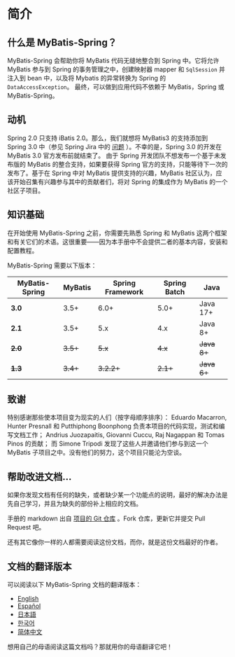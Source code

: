 <a name="简介"></a>
# 简介

## 什么是 MyBatis-Spring？

MyBatis-Spring 会帮助你将 MyBatis 代码无缝地整合到 Spring 中。它将允许 MyBatis 参与到 Spring 的事务管理之中，创建映射器 mapper 和 `SqlSession` 并注入到 bean 中，以及将 Mybatis 的异常转换为 Spring 的 `DataAccessException`。
最终，可以做到应用代码不依赖于 MyBatis，Spring 或 MyBatis-Spring。

## 动机

Spring 2.0 只支持 iBatis 2.0。那么，我们就想将 MyBatis3 的支持添加到 Spring 3.0 中（参见 Spring Jira 中的 [问题](https://jira.springsource.org/browse/SPR-5991) ）。不幸的是，Spring 3.0 的开发在 MyBatis 3.0 官方发布前就结束了。
由于 Spring 开发团队不想发布一个基于未发布版的 MyBatis 的整合支持，如果要获得 Spring 官方的支持，只能等待下一次的发布了。基于在 Spring 中对 MyBatis 提供支持的兴趣，MyBatis 社区认为，应该开始召集有兴趣参与其中的贡献者们，将对 Spring 的集成作为 MyBatis 的一个社区子项目。

## 知识基础

在开始使用 MyBatis-Spring 之前，你需要先熟悉 Spring 和 MyBatis 这两个框架和有关它们的术语。这很重要——因为本手册中不会提供二者的基本内容，安装和配置教程。

MyBatis-Spring 需要以下版本：

| MyBatis-Spring | MyBatis | Spring Framework | Spring Batch | Java |
|----------------| --- |------------------|--------------| --- |
| **3.0**        | 3.5+ | 6.0+             | 5.0+         | Java 17+ |
| **2.1**        | 3.5+ | 5.x              | 4.x          | Java 8+  |
| ~~**2.0**~~        | ~~3.5+~~ | ~~5.x~~              | ~~4.x~~          | ~~Java 8+~~ |
| ~~**1.3**~~        | ~~3.4+~~ | ~~3.2.2+~~           | ~~2.1+~~         | ~~Java 6+~~ |

## 致谢

特别感谢那些使本项目变为现实的人们（按字母顺序排序）： Eduardo Macarron, Hunter Presnall 和 Putthiphong Boonphong 负责本项目的代码实现，测试和编写文档工作；
Andrius Juozapaitis, Giovanni Cuccu, Raj Nagappan 和 Tomas Pinos 的贡献；
而 Simone Tripodi 发现了这些人并邀请他们参与到这一个 MyBatis 子项目之中。没有他们的努力，这个项目只能沦为空谈。

## 帮助改进文档...

如果你发现文档有任何的缺失，或者缺少某一个功能点的说明，最好的解决办法是先自己学习，并且为缺失的部份补上相应的文档。

手册的 markdown 出自 [项目的 Git 仓库](https://github.com/mybatis/spring/tree/master/src/site) 。Fork 仓库，更新它并提交 Pull Request 吧。

还有其它像你一样的人都需要阅读这份文档，而你，就是这份文档最好的作者。

## 文档的翻译版本

可以阅读以下 MyBatis-Spring 文档的翻译版本：

 <ul class="i18n">
   <li class="en"><a href="./../index.html">English</a></li>
   <li class="es"><a href="./../es/index.html">Español</a></li>
   <li class="ja"><a href="./../ja/index.html">日本語</a></li>
   <li class="ko"><a href="./../ko/index.html">한국어</a></li>
   <li class="zh"><a href="./../zh_CN/getting-started.html">简体中文</a></li>
 </ul>

想用自己的母语阅读这篇文档吗？那就用你的母语翻译它吧！
